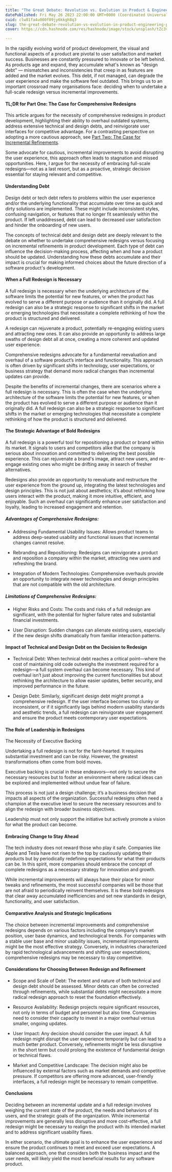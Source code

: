 ```yaml
---
title: "The Great Debate: Revolution vs. Evolution in Product & Engineering (Part 1)"
datePublished: Fri May 26 2023 22:00:00 GMT+0000 (Coordinated Universal Time)
cuid: clw81fa4u000f09jy6kkgh8q3
slug: the-great-debate-revolution-vs-evolution-in-product-engineering-part-1
cover: https://cdn.hashnode.com/res/hashnode/image/stock/unsplash/tZc3vjPCk-Q/upload/776e32c1345e139b9131e9390a617ecd.jpeg

---
```


In the rapidly evolving world of product development, the visual and functional aspects of a product are pivotal to user satisfaction and market success. Businesses are constantly pressured to innovate or be left behind. As products age and expand, they accumulate what's known as "design debt" — mismatches and inconsistencies that creep in as features are added and the market evolves. This debt, if not managed, can degrade the user experience and make the software feel outdated. This brings us to an important crossroad many organisations face: deciding when to undertake a full-scale redesign versus incremental improvements.

#### TL;DR for Part One: The Case for Comprehensive Redesigns

This article argues for the necessity of comprehensive redesigns in product development, highlighting their ability to overhaul outdated systems, address extensive technical and design debts, and reinvigorate user interfaces for competitive advantage. For a contrasting perspective on adopting a more cautious approach, see [Part Two: The Case for Incremental Refinements](http://omoladeodetara.hashnode.dev/the-great-debate-revolution-vs-evolution-in-product-engineering-part-2).

Some advocate for cautious, incremental improvements to avoid disrupting the user experience, this approach often leads to stagnation and missed opportunities. Here, I argue for the necessity of embracing full-scale redesigns—not as a last resort, but as a proactive, strategic decision essential for staying relevant and competitive.

#### Understanding Debt

Design debt or tech debt refers to problems within the user experience and/or the underlying functionality that accumulate over time as quick and dirty solutions are implemented. These might include inconsistent styles, confusing navigation, or features that no longer fit seamlessly within the product. If left unaddressed, debt can lead to decreased user satisfaction and hinder the onboarding of new users.

The concepts of technical debt and design debt are deeply relevant to the debate on whether to undertake comprehensive redesigns versus focusing on incremental refinements in product development. Each type of debt can influence the decision-making process, affecting when and how a product should be updated. Understanding how these debts accumulate and their impact is crucial for making informed choices about the future direction of a software product's development.

#### When a Full Redesign is Necessary

A full redesign is necessary when the underlying architecture of the software limits the potential for new features, or when the product has evolved to serve a different purpose or audience than it originally did. A full redesign can also be a strategic response to significant shifts in the market or emerging technologies that necessitate a complete rethinking of how the product is structured and delivered.

A redesign can rejuvenate a product, potentially re-engaging existing users and attracting new ones. It can also provide an opportunity to address large swaths of design debt all at once, creating a more coherent and updated user experience.

Comprehensive redesigns advocate for a fundamental reevaluation and overhaul of a software product’s interface and functionality. This approach is often driven by significant shifts in technology, user expectations, or business strategy that demand more radical changes than incremental updates can provide.

Despite the benefits of incremental changes, there are scenarios where a full redesign is necessary. This is often the case when the underlying architecture of the software limits the potential for new features, or when the product has evolved to serve a different purpose or audience than it originally did. A full redesign can also be a strategic response to significant shifts in the market or emerging technologies that necessitate a complete rethinking of how the product is structured and delivered.

#### The Strategic Advantage of Bold Redesigns

A full redesign is a powerful tool for repositioning a product or brand within its market. It signals to users and competitors alike that the company is serious about innovation and committed to delivering the best possible experience. This can rejuvenate a brand's image, attract new users, and re-engage existing ones who might be drifting away in search of fresher alternatives.

Redesigns also provide an opportunity to reevaluate and restructure the user experience from the ground up, integrating the latest technologies and design principles. This is not just about aesthetics; it’s about rethinking how users interact with the product, making it more intuitive, efficient, and enjoyable. Such an overhaul can significantly enhance user satisfaction and loyalty, leading to increased engagement and retention.

##### Advantages of Comprehensive Redesigns:

* Addressing Fundamental Usability Issues: Allows product teams to address deep-seated usability and functional issues that incremental changes cannot resolve.
    
* Rebranding and Repositioning: Redesigns can reinvigorate a product and reposition a company within the market, attracting new users and refreshing the brand.
    
* Integration of Modern Technologies: Comprehensive overhauls provide an opportunity to integrate newer technologies and design principles that are not compatible with the old architecture.
    

##### Limitations of Comprehensive Redesigns:

* Higher Risks and Costs: The costs and risks of a full redesign are significant, with the potential for higher failure rates and substantial financial investments.
    
* User Disruption: Sudden changes can alienate existing users, especially if the new design shifts dramatically from familiar interaction patterns.
    

#### Impact of Technical and Design Debt on the Decision to Redesign

* Technical Debt: When technical debt reaches a critical point—where the cost of maintaining old code outweighs the investment required for a redesign—a full system overhaul can become necessary. This kind of overhaul isn’t just about improving the current functionalities but about rethinking the architecture to allow easier updates, better security, and improved performance in the future.
    
* Design Debt: Similarly, significant design debt might prompt a comprehensive redesign. If the user interface becomes too clunky or inconsistent, or if it significantly lags behind modern usability standards and aesthetic trends, a full redesign can reinvigorate user engagement and ensure the product meets contemporary user expectations.
    

#### The Role of Leadership in Redesigns

The Necessity of Executive Backing

Undertaking a full redesign is not for the faint-hearted. It requires substantial investment and can be risky. However, the greatest transformations often come from bold moves.

Executive backing is crucial in these endeavors—not only to secure the necessary resources but to foster an environment where radical ideas can be explored and implemented without undue fear of failure.

This process is not just a design challenge; it’s a business decision that impacts all aspects of the organization. Successful redesigns often need a champion at the executive level to secure the necessary resources and to align the redesign with broader business objectives.

Leadership must not only support the initiative but actively promote a vision for what the product can become.

#### Embracing Change to Stay Ahead

The tech industry does not reward those who play it safe. Companies like Apple and Tesla have not risen to the top by cautiously updating their products but by periodically redefining expectations for what their products can be. In this spirit, more companies should embrace the concept of complete redesigns as a necessary strategy for innovation and growth.

While incremental improvements will always have their place for minor tweaks and refinements, the most successful companies will be those that are not afraid to periodically reinvent themselves. It is these bold redesigns that clear away accumulated inefficiencies and set new standards in design, functionality, and user satisfaction.

#### Comparative Analysis and Strategic Implications

The choice between incremental improvements and comprehensive redesigns depends on various factors including the company’s market position, user base dynamics, and technological trends. For companies with a stable user base and minor usability issues, incremental improvements might be the most effective strategy. Conversely, in industries characterized by rapid technological advancements and shifting user expectations, comprehensive redesigns may be necessary to stay competitive.

#### Considerations for Choosing Between Redesign and Refinement

* Scope and Scale of Debt: The extent and nature of both technical and design debt should be assessed. Minor debts can often be corrected through refinements, while substantial debts might necessitate a more radical redesign approach to reset the foundation effectively.
    
* Resource Availability: Redesign projects require significant resources, not only in terms of budget and personnel but also time. Companies need to consider their capacity to invest in a major overhaul versus smaller, ongoing updates.
    
* User Impact: Any decision should consider the user impact. A full redesign might disrupt the user experience temporarily but can lead to a much better product. Conversely, refinements might be less disruptive in the short term but could prolong the existence of fundamental design or technical flaws.
    
* Market and Competitive Landscape: The decision might also be influenced by external factors such as market demands and competitive pressure. If competitors are offering more advanced, user-friendly interfaces, a full redesign might be necessary to remain competitive.
    

#### Conclusions

Deciding between an incremental update and a full redesign involves weighing the current state of the product, the needs and behaviors of its users, and the strategic goals of the organization. While incremental improvements are generally less disruptive and more cost-effective, a full redesign might be necessary to realign the product with its intended market and to address significant usability flaws.

In either scenario, the ultimate goal is to enhance the user experience and ensure the product continues to meet and exceed user expectations. A balanced approach, one that considers both the business impact and the user needs, will likely yield the most beneficial results for any software product.